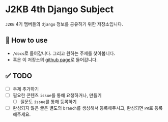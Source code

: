 # J2KB 4th Django Subject

`J2KB` 4기 멤버들의 `django` 정보를 공유하기 위한 저장소입니다.

## 📔 How to use

- `/docs`로 들어갑니다. 그리고 원하는 주제를 찾아봅니다.
- 혹은 이 저장소의 [github page](https://xoxwgys56.github.io/j2kb-4th-django-subject/)로 들어갑니다.

## ✅ TODO

- [ ] 주제 추가하기
- [ ] 필요한 콘텐츠 `issue`를 통해 요청하거나, 만들기
  - [ ] 질문도 `issue`를 통해 등록하기
- [ ] 완성되지 않은 글은 별도의 `branch`를 생성해서 등록해주시고, 완성되면 `PR`로 등록해주세요.
